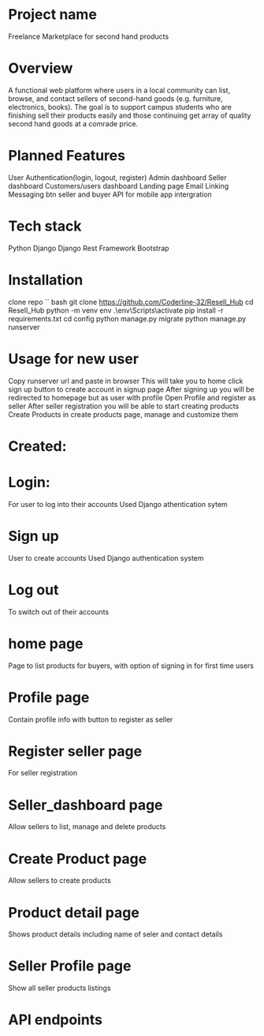 # Project name
Freelance Marketplace for second hand products

# Overview
A functional web platform where users in a local community can list, browse, and contact sellers of second-hand goods (e.g. furniture, electronics, books). The goal is to support campus students who are finishing sell their products easily and those continuing get array of quality second hand goods at a comrade price.

# Planned Features
User Authentication(login, logout, register)
Admin dashboard
Seller dashboard
Customers/users dashboard
Landing page
Email Linking
Messaging btn seller and buyer
API for mobile app intergration

# Tech stack
Python 
Django 
Django Rest Framework
Bootstrap

# Installation
clone repo
`` bash 
git clone https://github.com/Coderline-32/Resell_Hub
cd Resell_Hub
python -m venv env
.\env\Scripts\activate
pip install -r requirements.txt
cd config
python manage.py migrate
python manage.py runserver

# Usage for new user
Copy runserver url and paste in browser
This will take you to home
click sign up button to create account in signup page
After signing up you will be redirected to homepage but as user with profile
Open Profile and register as seller 
After seller registration you will be able to start creating products
Create Products in create products page, manage and customize them




# Created:
# Login:
For user to log into their accounts
Used Django athentication sytem

# Sign up
User to create accounts
Used Django authentication system

# Log out
To switch out of their accounts

# home page
Page to list products for buyers, with option of signing in for first time users

# Profile page
Contain profile info with button to register as seller

# Register seller page
For seller registration

# Seller_dashboard page
Allow sellers to list, manage and delete products

# Create Product page
Allow sellers to create products


# Product detail page
Shows product details including name of seler and contact details

# Seller Profile page
Show all seller products listings

# API endpoints


